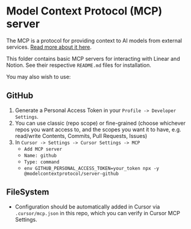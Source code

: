 # Model Context Protocol (MCP) server

The MCP is a protocol for providing context to AI models from external services. [Read more about it here](https://modelcontextprotocol.io/introduction).

This folder contains basic MCP servers for interacting with Linear and Notion. See their respective `README.md` files for installation.

You may also wish to use:

## GitHub

1. Generate a Personal Access Token in your `Profile -> Developer Settings`.
2. You can use classic (repo scope) or fine-grained (choose whichever repos you want access to, and the scopes you want it to have, e.g. read/write Contents, Commits, Pull Requests, Issues)
3. In `Cursor -> Settings -> Cursor Settings -> MCP`
   - `Add MCP server`
   - `Name: github`
   - `Type: command`
   - `env GITHUB_PERSONAL_ACCESS_TOKEN=your_token npx -y @modelcontextprotocol/server-github`

## FileSystem

- Configuration should be automatically added in Cursor via `.cursor/mcp.json` in this repo, which you can verify in Cursor MCP Settings.
